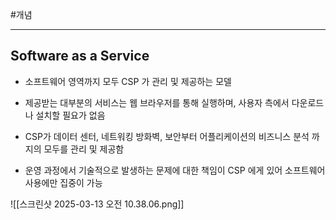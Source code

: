#개념

---

## Software as a Service

- 소프트웨어 영역까지 모두 CSP 가 관리 및 제공하는 모델

- 제공받는 대부분의 서비스는 웹 브라우저를 통해 실행하며, 사용자 측에서 다운로드나 설치할 필요가 없음

- CSP가 데이터 센터, 네트워킹 방화벽, 보안부터 어플리케이션의 비즈니스 분석 까지의 모두를 관리 및 제공함

- 운영 과정에서 기술적으로 발생하는 문제에 대한 책임이 CSP 에게 있어 소프트웨어 사용에만 집중이 가능

 
 ![[스크린샷 2025-03-13 오전 10.38.06.png]]